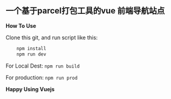 ## 一个基于parcel打包工具的vue 前端导航站点

**How To Use**

Clone this git, and run script like this:

```bash
    npm install
    npm run dev
```

For Local Dest:
    `npm run build`

For production:
    `npm run prod`

**Happy Using Vuejs**